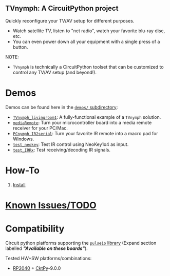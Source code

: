 <!-- Reference-style links to make tables & lists more readable -->
[CktPy]: <https://docs.circuitpython.org/en/latest>
[RP2040]: <https://www.raspberrypi.com/documentation/microcontrollers/rp2040.html>
[pulseio]: <https://docs.circuitpython.org/en/latest/shared-bindings/pulseio/index.html>

## TVnymph: A CircuitPython project
<!----------------------------------------------------------------------------->
Quickly reconfigure your TV/AV setup for different purposes.
- Watch satellite TV, listen to "net radio", watch your favorite blu-ray disc, etc.
- You can even power down all your equipment with a single press of a button.

NOTE:
- `TVnymph` is technically a CircuitPython toolset that can be customized to
  control any TV/AV setup (and beyond!).

# Demos
<!----------------------------------------------------------------------------->
Demos can be found here in the [`demos/` subdirectory](demos/):
- [`TVnymph_livingroom1`](demos/TVnymph_livingroom1/1-ABOUT.md): A fully-functional example of a `TVnymph` solution.
- [`mediaRemote`](demos/mediaRemote/1-ABOUT.md): Turn your microcontroller board into a media remote receiver for your PC/Mac.
- [`PCnymph_IR2serial`](demos/PCnymph_IR2serial/1-ABOUT.md): Turn your favorite IR remote into a macro pad for Windows.
- [`test_neokey`](demos/test_neokey/1-ABOUT.md): Test IR control using NeoKey1x4 as input.
- [`test_IRRx`](demos/test_IRRx/1-ABOUT.md): Test receiving/decoding IR signals.

# How-To
<!----------------------------------------------------------------------------->
1. [Install](docs/Install.md)

<!----------------------------------------------------------------------------->
# [Known Issues/TODO](docs/KnownIssues.md)
<!----------------------------------------------------------------------------->

# Compatibility
<!----------------------------------------------------------------------------->
Circuit python platforms supporting the [`pulseio` library][pulseio]
(Expand section labelled ***"Available on these boards"***).

Tested HW+SW platforms/combinations:
- [RP2040] + [CktPy]-9.0.0

